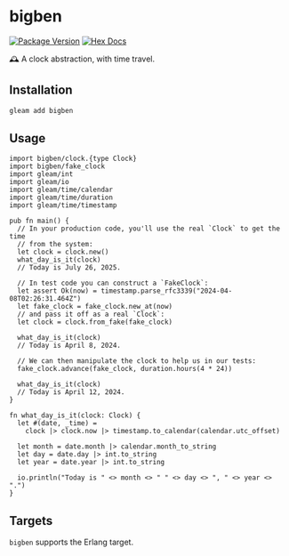 # bigben

[![Package Version](https://img.shields.io/hexpm/v/bigben)](https://hex.pm/packages/bigben)
[![Hex Docs](https://img.shields.io/badge/hex-docs-ffaff3)](https://hexdocs.pm/bigben/)

🕰️ A clock abstraction, with time travel.

## Installation

```sh
gleam add bigben
```

## Usage

```gleam
import bigben/clock.{type Clock}
import bigben/fake_clock
import gleam/int
import gleam/io
import gleam/time/calendar
import gleam/time/duration
import gleam/time/timestamp

pub fn main() {
  // In your production code, you'll use the real `Clock` to get the time
  // from the system:
  let clock = clock.new()
  what_day_is_it(clock)
  // Today is July 26, 2025.

  // In test code you can construct a `FakeClock`:
  let assert Ok(now) = timestamp.parse_rfc3339("2024-04-08T02:26:31.464Z")
  let fake_clock = fake_clock.new_at(now)
  // and pass it off as a real `Clock`:
  let clock = clock.from_fake(fake_clock)

  what_day_is_it(clock)
  // Today is April 8, 2024.

  // We can then manipulate the clock to help us in our tests:
  fake_clock.advance(fake_clock, duration.hours(4 * 24))

  what_day_is_it(clock)
  // Today is April 12, 2024.
}

fn what_day_is_it(clock: Clock) {
  let #(date, _time) =
    clock |> clock.now |> timestamp.to_calendar(calendar.utc_offset)

  let month = date.month |> calendar.month_to_string
  let day = date.day |> int.to_string
  let year = date.year |> int.to_string

  io.println("Today is " <> month <> " " <> day <> ", " <> year <> ".")
}
```

## Targets

`bigben` supports the Erlang target.
